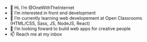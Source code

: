 - 👋 Hi, I’m @OneWithTheInternet
- 👀 I’m interested in front end development
- 🌱 I’m currently learning web developement at Open Classrooms (HTML/CSS, Sass, JS, NodeJS, React)
- 💞️ I’m looking foward to build web apps for creative people
- 📫 Reach me at my inbox

<!---
OneWithTheInternet/OneWithTheInternet is a ✨ special ✨ repository because its `README.md` (this file) appears on your GitHub profile.
You can click the Preview link to take a look at your changes.
--->
